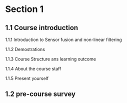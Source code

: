 # Section 1

## 1.1 Course introduction

1.1.1 Introduction to Sensor fusion and non-linear filtering

1.1.2 Demostrations


1.1.3 Course Structure ans learning outcome


1.1.4 About the course staff

1.1.5 Present yourself


## 1.2 pre-course survey